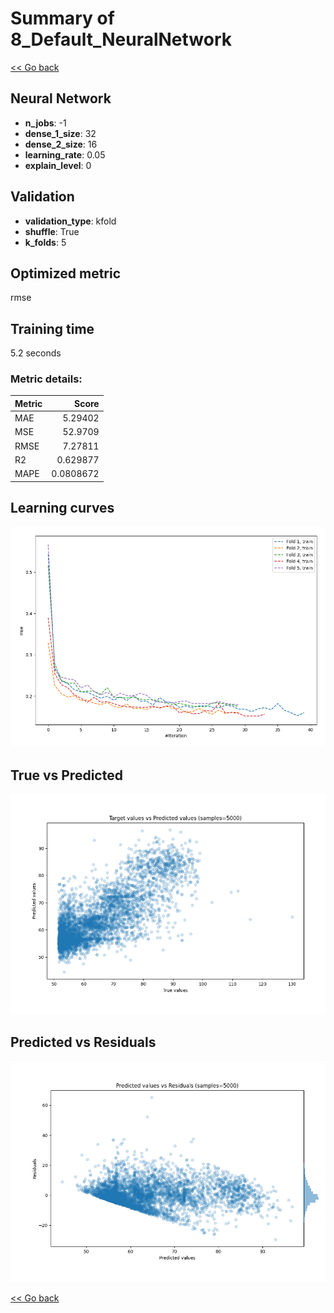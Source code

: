 # Summary of 8_Default_NeuralNetwork

[<< Go back](../README.md)


## Neural Network
- **n_jobs**: -1
- **dense_1_size**: 32
- **dense_2_size**: 16
- **learning_rate**: 0.05
- **explain_level**: 0

## Validation
 - **validation_type**: kfold
 - **shuffle**: True
 - **k_folds**: 5

## Optimized metric
rmse

## Training time

5.2 seconds

### Metric details:
| Metric   |      Score |
|:---------|-----------:|
| MAE      |  5.29402   |
| MSE      | 52.9709    |
| RMSE     |  7.27811   |
| R2       |  0.629877  |
| MAPE     |  0.0808672 |



## Learning curves
![Learning curves](learning_curves.png)
## True vs Predicted

![True vs Predicted](true_vs_predicted.png)


## Predicted vs Residuals

![Predicted vs Residuals](predicted_vs_residuals.png)



[<< Go back](../README.md)
